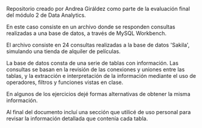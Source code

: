 Repositorio creado por Andrea Giráldez como parte de la evaluación final del módulo 2 de Data Analytics.

En este caso consiste en un archivo donde se responden consultas realizadas a una base de datos, a través de MySQL Workbench.

El archivo consiste en 24 consultas realizadas a la base de datos 'Sakila', simulando una tienda de alquiler de películas.

La base de datos consta de una serie de tablas con información. Las consultas se basan en la revisión de las conexiones y uniones entre las tablas, y la extracción e interpretación de la información mediante el uso de operadores, filtros y funciones vistas en clase. 

En algunos de los ejercicios dejé formas alternativas de obtener la misma información.

Al final del documento incluí una sección que utilicé de uso personal para revisar la información detallada que contenía cada tabla.